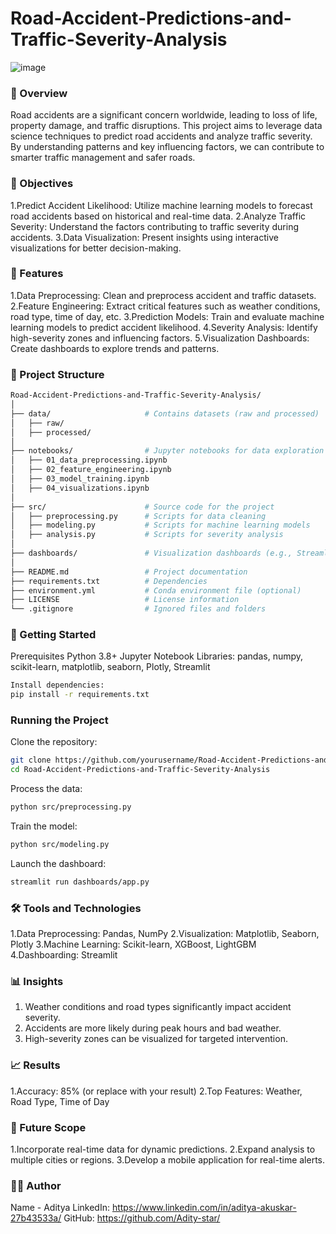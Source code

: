 # Road-Accident-Predictions-and-Traffic-Severity-Analysis
![image](https://github.com/user-attachments/assets/7e8c7030-2b2b-4c21-a089-c61ff839c164)

### 🚗 Overview
Road accidents are a significant concern worldwide, leading to loss of life, property damage, and traffic disruptions. This project aims to leverage data science techniques to predict road accidents and analyze traffic severity. By understanding patterns and key influencing factors, we can contribute to smarter traffic management and safer roads.

### 📌 Objectives
1.Predict Accident Likelihood: Utilize machine learning models to forecast road accidents based on historical and real-time data.
2.Analyze Traffic Severity: Understand the factors contributing to traffic severity during accidents.
3.Data Visualization: Present insights using interactive visualizations for better decision-making.

### 🔧 Features
1.Data Preprocessing: Clean and preprocess accident and traffic datasets.
2.Feature Engineering: Extract critical features such as weather conditions, road type, time of day, etc.
3.Prediction Models: Train and evaluate machine learning models to predict accident likelihood.
4.Severity Analysis: Identify high-severity zones and influencing factors.
5.Visualization Dashboards: Create dashboards to explore trends and patterns.

### 📂 Project Structure
```bash
Road-Accident-Predictions-and-Traffic-Severity-Analysis/
│
├── data/                     # Contains datasets (raw and processed)
│   ├── raw/
│   ├── processed/
│
├── notebooks/                # Jupyter notebooks for data exploration and model development
│   ├── 01_data_preprocessing.ipynb
│   ├── 02_feature_engineering.ipynb
│   ├── 03_model_training.ipynb
│   ├── 04_visualizations.ipynb
│
├── src/                      # Source code for the project
│   ├── preprocessing.py      # Scripts for data cleaning
│   ├── modeling.py           # Scripts for machine learning models
│   ├── analysis.py           # Scripts for severity analysis
│
├── dashboards/               # Visualization dashboards (e.g., Streamlit, Plotly)
│
├── README.md                 # Project documentation
├── requirements.txt          # Dependencies
├── environment.yml           # Conda environment file (optional)
├── LICENSE                   # License information
└── .gitignore                # Ignored files and folders
 ```

### 🚀 Getting Started
Prerequisites
Python 3.8+
Jupyter Notebook
Libraries: pandas, numpy, scikit-learn, matplotlib, seaborn, Plotly, Streamlit

```bash
Install dependencies:
pip install -r requirements.txt
```

### Running the Project
Clone the repository:
```bash
git clone https://github.com/yourusername/Road-Accident-Predictions-and-Traffic-Severity-Analysis.git
cd Road-Accident-Predictions-and-Traffic-Severity-Analysis
```
Process the data:
```bash
python src/preprocessing.py
```
Train the model:
```bash
python src/modeling.py
```
Launch the dashboard:
```bash
streamlit run dashboards/app.py
```

### 🛠️ Tools and Technologies
1.Data Preprocessing: Pandas, NumPy
2.Visualization: Matplotlib, Seaborn, Plotly
3.Machine Learning: Scikit-learn, XGBoost, LightGBM
4.Dashboarding: Streamlit

### 📊 Insights
1. Weather conditions and road types significantly impact accident severity.
2. Accidents are more likely during peak hours and bad weather.
3. High-severity zones can be visualized for targeted intervention.

### 📈 Results
1.Accuracy: 85% (or replace with your result)
2.Top Features: Weather, Road Type, Time of Day

### 🧩 Future Scope
1.Incorporate real-time data for dynamic predictions.
2.Expand analysis to multiple cities or regions.
3.Develop a mobile application for real-time alerts.

### 👩‍💻 Author
Name - Aditya
LinkedIn: https://www.linkedin.com/in/aditya-akuskar-27b43533a/
GitHub: https://github.com/Adity-star/
























